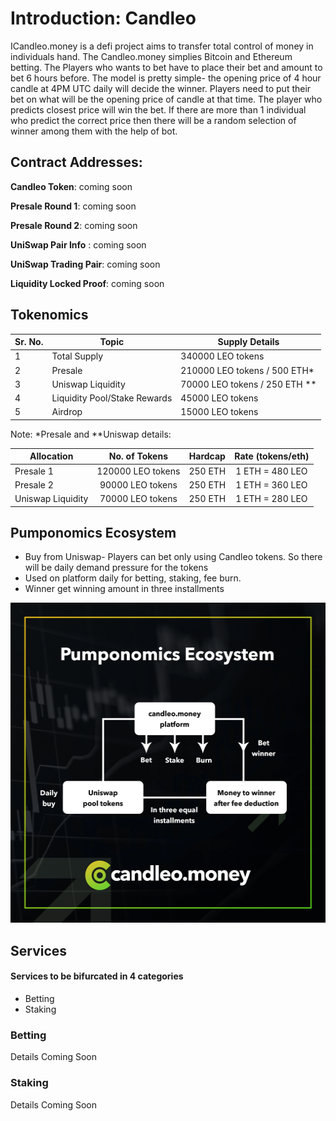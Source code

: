 # Introduction: Candleo

ICandleo.money is a defi project aims to transfer total control of money in individuals hand. The Candleo.money simplies Bitcoin and Ethereum betting. The Players who wants to bet have to place their bet and amount to bet 6 hours before. The model is pretty simple- the opening price of 4 hour candle at 4PM UTC daily will decide the winner. Players need to put their bet on what will be the opening price of candle at that time. The player who predicts closest price will win the bet. If there are more than 1 individual who predict the correct price then there will be a random selection of winner among them with the help of bot.

## Contract Addresses:

**Candleo Token**: coming soon

<!-- **Locked Candleo**: coming soon -->

**Presale Round 1**: coming soon

**Presale Round 2**: coming soon

**UniSwap Pair Info** : coming soon

**UniSwap Trading Pair**: coming soon

**Liquidity Locked Proof**: coming soon

## Tokenomics

| Sr. No. | Topic                        | Supply Details                  |
| ------- | ---------------------------- | ------------------------------- |
| 1       | Total Supply                 | 340000 LEO tokens               |
| 2       | Presale                      | 210000 LEO tokens / 500 ETH\*   |
| 3       | Uniswap Liquidity            | 70000 LEO tokens / 250 ETH \*\* |
| 4       | Liquidity Pool/Stake Rewards | 45000 LEO tokens                |
| 5       | Airdrop                      | 15000 LEO tokens                |

Note: \*Presale and \*\*Uniswap details:

| Allocation        |   No. of Tokens   | Hardcap | Rate (tokens/eth) |
| ----------------- | :---------------: | :-----: | :---------------: |
| Presale 1         | 120000 LEO tokens | 250 ETH |  1 ETH = 480 LEO  |
| Presale 2         | 90000 LEO tokens  | 250 ETH |  1 ETH = 360 LEO  |
| Uniswap Liquidity | 70000 LEO tokens  | 250 ETH |  1 ETH = 280 LEO  |

## Pumponomics Ecosystem

- Buy from Uniswap- Players can bet only using Candleo tokens. So there will be daily demand pressure for the tokens
- Used on platform daily for betting, staking, fee burn.
- Winner get winning amount in three installments

<!-- ![](./img/PUMPONOMICS.png) -->
<img src="./img/PUMPONOMICS.png" data-canonical-src="./img/PUMPONOMICS.png" width="512" height="512" />

## Services

#### Services to be bifurcated in 4 categories

- Betting
- Staking

### Betting

Details Coming Soon

<!-- ![](./img/img2.jpg) -->

### Staking

Details Coming Soon

